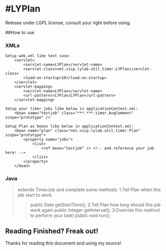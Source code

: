 #LYPlan
=====
Release under LGPL license, consult your right before using.

##How to use

### XMLs
	Setup web.xml like test case:
		<servlet>
			<servlet-name>LYPlan</servlet-name>
			<servlet-class>net.vicp.lylab.util.timer.LYPlan</servlet-class>
			<load-on-startup>10</load-on-startup>
		</servlet>
		<servlet-mapping>
			<servlet-name>LYPlan</servlet-name>
			<url-pattern>/LYPlan/LYPlan</url-pattern>
		</servlet-mapping>
	
	Setup your timer jobs like below in applicationContext.xml:
		<bean name="testjob" class="***.***.timer.AvgComment" scope="prototype" />
	 
	Setup Plan as beans like below in applicationContext.xml:
		<bean name="plan" class="net.vicp.lylab.util.timer.Plan" scope="prototype">
			<property name="jobs">
				<list>
					<ref bean="testjob" /> <!-- and reference your job here! -->
				</list>
			</property>
		</bean>

### Java
>extends TimerJob and complete some methods:
>1.Tell Plan when this job start to work.
>>public Date getStartTime();
>2.Tell Plan how long should this job work again
>>public Integer getInterval();
>3.Override this method to perform your task!
>>public void run();

## Reading Finished? Freak out!
Thanks for reading this document and using my source!